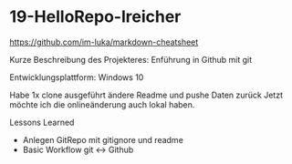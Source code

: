 # 19-HelloRepo-lreicher

https://github.com/im-luka/markdown-cheatsheet

Kurze Beschreibung des Projekteres: Enführung in Github mit git

Entwicklungsplattform: Windows 10

Habe 1x clone ausgeführt ändere Readme und pushe Daten zurück
Jetzt möchte ich die onlineänderung auch lokal haben.

Lessons Learned
* Anlegen GitRepo mit gitignore und readme
* Basic Workflow git <-> Github
